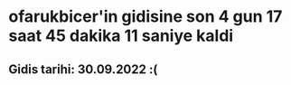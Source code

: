 # ofarukbicer'in gidisine son 4 gun 17 saat 45 dakika 11 saniye kaldi

## Gidis tarihi: 30.09.2022 :(